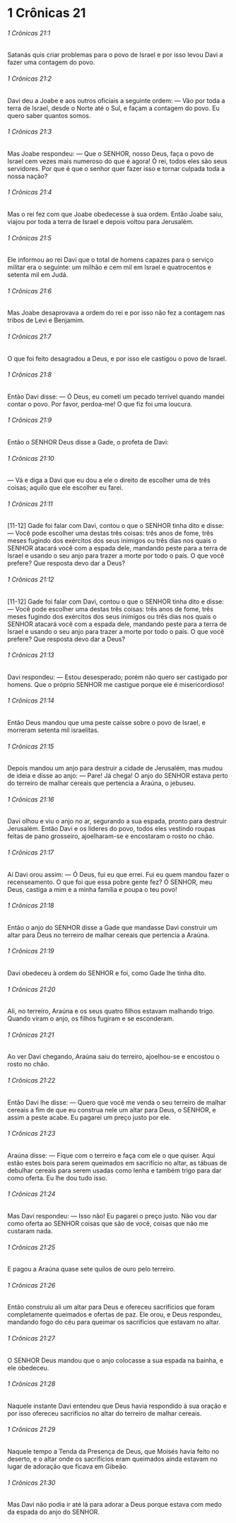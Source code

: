 # 1 Crônicas 21

###### 1 Crônicas 21:1

Satanás quis criar problemas para o povo de Israel e por isso levou Davi a fazer uma contagem do povo.

###### 1 Crônicas 21:2

Davi deu a Joabe e aos outros oficiais a seguinte ordem: — Vão por toda a terra de Israel, desde o Norte até o Sul, e façam a contagem do povo. Eu quero saber quantos somos.

###### 1 Crônicas 21:3

Mas Joabe respondeu: — Que o SENHOR, nosso Deus, faça o povo de Israel cem vezes mais numeroso do que é agora! Ó rei, todos eles são seus servidores. Por que é que o senhor quer fazer isso e tornar culpada toda a nossa nação?

###### 1 Crônicas 21:4

Mas o rei fez com que Joabe obedecesse à sua ordem. Então Joabe saiu, viajou por toda a terra de Israel e depois voltou para Jerusalém.

###### 1 Crônicas 21:5

Ele informou ao rei Davi que o total de homens capazes para o serviço militar era o seguinte: um milhão e cem mil em Israel e quatrocentos e setenta mil em Judá.

###### 1 Crônicas 21:6

Mas Joabe desaprovava a ordem do rei e por isso não fez a contagem nas tribos de Levi e Benjamim.

###### 1 Crônicas 21:7

O que foi feito desagradou a Deus, e por isso ele castigou o povo de Israel.

###### 1 Crônicas 21:8

Então Davi disse: — Ó Deus, eu cometi um pecado terrível quando mandei contar o povo. Por favor, perdoa-me! O que fiz foi uma loucura.

###### 1 Crônicas 21:9

Então o SENHOR Deus disse a Gade, o profeta de Davi:

###### 1 Crônicas 21:10

— Vá e diga a Davi que eu dou a ele o direito de escolher uma de três coisas; aquilo que ele escolher eu farei.

###### 1 Crônicas 21:11

[11-12] Gade foi falar com Davi, contou o que o SENHOR tinha dito e disse: — Você pode escolher uma destas três coisas: três anos de fome, três meses fugindo dos exércitos dos seus inimigos ou três dias nos quais o SENHOR atacará você com a espada dele, mandando peste para a terra de Israel e usando o seu anjo para trazer a morte por todo o país. O que você prefere? Que resposta devo dar a Deus?

###### 1 Crônicas 21:12

[11-12] Gade foi falar com Davi, contou o que o SENHOR tinha dito e disse: — Você pode escolher uma destas três coisas: três anos de fome, três meses fugindo dos exércitos dos seus inimigos ou três dias nos quais o SENHOR atacará você com a espada dele, mandando peste para a terra de Israel e usando o seu anjo para trazer a morte por todo o país. O que você prefere? Que resposta devo dar a Deus?

###### 1 Crônicas 21:13

Davi respondeu: — Estou desesperado; porém não quero ser castigado por homens. Que o próprio SENHOR me castigue porque ele é misericordioso!

###### 1 Crônicas 21:14

Então Deus mandou que uma peste caísse sobre o povo de Israel, e morreram setenta mil israelitas.

###### 1 Crônicas 21:15

Depois mandou um anjo para destruir a cidade de Jerusalém, mas mudou de ideia e disse ao anjo: — Pare! Já chega! O anjo do SENHOR estava perto do terreiro de malhar cereais que pertencia a Araúna, o jebuseu.

###### 1 Crônicas 21:16

Davi olhou e viu o anjo no ar, segurando a sua espada, pronto para destruir Jerusalém. Então Davi e os líderes do povo, todos eles vestindo roupas feitas de pano grosseiro, ajoelharam-se e encostaram o rosto no chão.

###### 1 Crônicas 21:17

Aí Davi orou assim: — Ó Deus, fui eu que errei. Fui eu quem mandou fazer o recenseamento. O que foi que essa pobre gente fez? Ó SENHOR, meu Deus, castiga a mim e a minha família e poupa o teu povo!

###### 1 Crônicas 21:18

Então o anjo do SENHOR disse a Gade que mandasse Davi construir um altar para Deus no terreiro de malhar cereais que pertencia a Araúna.

###### 1 Crônicas 21:19

Davi obedeceu à ordem do SENHOR e foi, como Gade lhe tinha dito.

###### 1 Crônicas 21:20

Ali, no terreiro, Araúna e os seus quatro filhos estavam malhando trigo. Quando viram o anjo, os filhos fugiram e se esconderam.

###### 1 Crônicas 21:21

Ao ver Davi chegando, Araúna saiu do terreiro, ajoelhou-se e encostou o rosto no chão.

###### 1 Crônicas 21:22

Então Davi lhe disse: — Quero que você me venda o seu terreiro de malhar cereais a fim de que eu construa nele um altar para Deus, o SENHOR, e assim a peste acabe. Eu pagarei um preço justo por ele.

###### 1 Crônicas 21:23

Araúna disse: — Fique com o terreiro e faça com ele o que quiser. Aqui estão estes bois para serem queimados em sacrifício no altar, as tábuas de debulhar cereais para serem usadas como lenha e também trigo para dar como oferta. Eu lhe dou tudo isso.

###### 1 Crônicas 21:24

Mas Davi respondeu: — Isso não! Eu pagarei o preço justo. Não vou dar como oferta ao SENHOR coisas que são de você, coisas que não me custaram nada.

###### 1 Crônicas 21:25

E pagou a Araúna quase sete quilos de ouro pelo terreiro.

###### 1 Crônicas 21:26

Então construiu ali um altar para Deus e ofereceu sacrifícios que foram completamente queimados e ofertas de paz. Ele orou, e Deus respondeu, mandando fogo do céu para queimar os sacrifícios que estavam no altar.

###### 1 Crônicas 21:27

O SENHOR Deus mandou que o anjo colocasse a sua espada na bainha, e ele obedeceu.

###### 1 Crônicas 21:28

Naquele instante Davi entendeu que Deus havia respondido à sua oração e por isso ofereceu sacrifícios no altar do terreiro de malhar cereais.

###### 1 Crônicas 21:29

Naquele tempo a Tenda da Presença de Deus, que Moisés havia feito no deserto, e o altar onde os sacrifícios eram queimados ainda estavam no lugar de adoração que ficava em Gibeão.

###### 1 Crônicas 21:30

Mas Davi não podia ir até lá para adorar a Deus porque estava com medo da espada do anjo do SENHOR.

